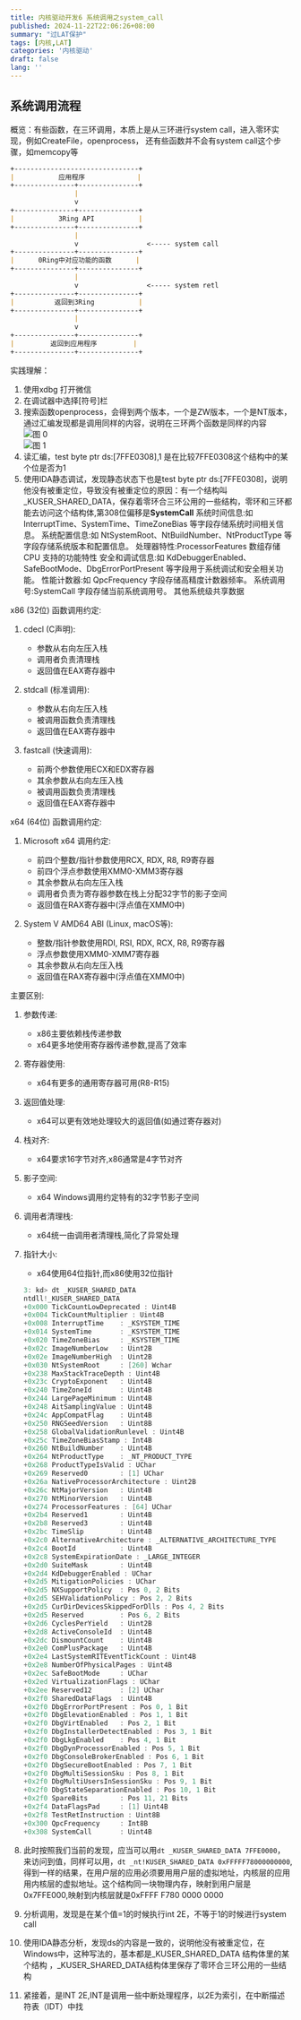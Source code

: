 ```yaml
---
title: 内核驱动开发6 系统调用之system_call
published: 2024-11-22T22:06:26+08:00
summary: "过LAT保护"
tags: [内核,LAT]
categories: '内核驱动'
draft: false 
lang: ''
---
```


## 系统调用流程

概览：有些函数，在三环调用，本质上是从三环进行system call，进入零环实现，例如CreateFile，openprocess，
还有些函数并不会有system call这个步骤，如memcopy等

```Markdown 系统调用流程图
+-------------------------------+
|           应用程序             |  
+---------------+---------------+
                |
                v
+---------------+---------------+
|           3Ring API           |  
+---------------+---------------+
                |                  
                v                 <----- system call
+---------------+---------------+
|      0Ring中对应功能的函数      |  
+---------------+---------------+
                |
                v                 <----- system retl
+---------------+---------------+
|          返回到3Ring           | 
+---------------+---------------+
                |
                v
+---------------+---------------+
|         返回到应用程序         |
+---------------+---------------+

```

实践理解：

1. 使用xdbg 打开微信
2. 在调试器中选择[符号]栏
3. 搜索函数openprocess，会得到两个版本，一个是ZW版本，一个是NT版本，通过汇编发现都是调用同样的内容，说明在三环两个函数是同样的内容
![图 0](../images/da5992df0218c42f251ffd8654f539d485de3253355873f6dfdbddb25b289af7.png)  
![图 1](../images/fe0764c8bf774fc9b81fca4ab444dbbcbcc059afa55c4c1c4a4dca7befb0ecb2.png)  
4. 读汇编，test byte ptr ds:[7FFE0308],1 是在比较7FFE0308这个结构中的某个位是否为1
5. 使用IDA静态调试，发现静态状态下也是test byte ptr ds:[7FFE0308]，说明他没有被重定位，导致没有被重定位的原因：有一个结构叫_KUSER_SHARED_DATA，保存着零环合三环公用的一些结构，零环和三环都能去访问这个结构体,第308位偏移是**SystemCall**
系统时间信息:如 InterruptTime、SystemTime、TimeZoneBias 等字段存储系统时间相关信息。
系统配置信息:如 NtSystemRoot、NtBuildNumber、NtProductType 等字段存储系统版本和配置信息。
处理器特性:ProcessorFeatures 数组存储 CPU 支持的功能特性
安全和调试信息:如 KdDebuggerEnabled、SafeBootMode、DbgErrorPortPresent 等字段用于系统调试和安全相关功能。
性能计数器:如 QpcFrequency 字段存储高精度计数器频率。
系统调用号:SystemCall 字段存储当前系统调用号。
其他系统级共享数据

x86 (32位) 函数调用约定:

1. cdecl (C声明):
   - 参数从右向左压入栈
   - 调用者负责清理栈
   - 返回值在EAX寄存器中

2. stdcall (标准调用):
   - 参数从右向左压入栈
   - 被调用函数负责清理栈
   - 返回值在EAX寄存器中

3. fastcall (快速调用):
   - 前两个参数使用ECX和EDX寄存器
   - 其余参数从右向左压入栈
   - 被调用函数负责清理栈
   - 返回值在EAX寄存器中

x64 (64位) 函数调用约定:

1. Microsoft x64 调用约定:
   - 前四个整数/指针参数使用RCX, RDX, R8, R9寄存器
   - 前四个浮点参数使用XMM0-XMM3寄存器
   - 其余参数从右向左压入栈
   - 调用者负责为寄存器参数在栈上分配32字节的影子空间
   - 返回值在RAX寄存器中(浮点值在XMM0中)

2. System V AMD64 ABI (Linux, macOS等):
   - 整数/指针参数使用RDI, RSI, RDX, RCX, R8, R9寄存器
   - 浮点参数使用XMM0-XMM7寄存器
   - 其余参数从右向左压入栈
   - 返回值在RAX寄存器中(浮点值在XMM0中)

主要区别:

1. 参数传递:
   - x86主要依赖栈传递参数
   - x64更多地使用寄存器传递参数,提高了效率

2. 寄存器使用:
   - x64有更多的通用寄存器可用(R8-R15)

3. 返回值处理:
   - x64可以更有效地处理较大的返回值(如通过寄存器对)

4. 栈对齐:
   - x64要求16字节对齐,x86通常是4字节对齐

5. 影子空间:
   - x64 Windows调用约定特有的32字节影子空间

6. 调用者清理栈:
   - x64统一由调用者清理栈,简化了异常处理

7. 指针大小:
   - x64使用64位指针,而x86使用32位指针

    ``` C++
    3: kd> dt _KUSER_SHARED_DATA
    ntdll!_KUSER_SHARED_DATA
    +0x000 TickCountLowDeprecated : Uint4B
    +0x004 TickCountMultiplier : Uint4B
    +0x008 InterruptTime    : _KSYSTEM_TIME
    +0x014 SystemTime       : _KSYSTEM_TIME
    +0x020 TimeZoneBias     : _KSYSTEM_TIME
    +0x02c ImageNumberLow   : Uint2B
    +0x02e ImageNumberHigh  : Uint2B
    +0x030 NtSystemRoot     : [260] Wchar
    +0x238 MaxStackTraceDepth : Uint4B
    +0x23c CryptoExponent   : Uint4B
    +0x240 TimeZoneId       : Uint4B
    +0x244 LargePageMinimum : Uint4B
    +0x248 AitSamplingValue : Uint4B
    +0x24c AppCompatFlag    : Uint4B
    +0x250 RNGSeedVersion   : Uint8B
    +0x258 GlobalValidationRunlevel : Uint4B
    +0x25c TimeZoneBiasStamp : Int4B
    +0x260 NtBuildNumber    : Uint4B
    +0x264 NtProductType    : _NT_PRODUCT_TYPE
    +0x268 ProductTypeIsValid : UChar
    +0x269 Reserved0        : [1] UChar
    +0x26a NativeProcessorArchitecture : Uint2B
    +0x26c NtMajorVersion   : Uint4B
    +0x270 NtMinorVersion   : Uint4B
    +0x274 ProcessorFeatures : [64] UChar
    +0x2b4 Reserved1        : Uint4B
    +0x2b8 Reserved3        : Uint4B
    +0x2bc TimeSlip         : Uint4B
    +0x2c0 AlternativeArchitecture : _ALTERNATIVE_ARCHITECTURE_TYPE
    +0x2c4 BootId           : Uint4B
    +0x2c8 SystemExpirationDate : _LARGE_INTEGER
    +0x2d0 SuiteMask        : Uint4B
    +0x2d4 KdDebuggerEnabled : UChar
    +0x2d5 MitigationPolicies : UChar
    +0x2d5 NXSupportPolicy  : Pos 0, 2 Bits
    +0x2d5 SEHValidationPolicy : Pos 2, 2 Bits
    +0x2d5 CurDirDevicesSkippedForDlls : Pos 4, 2 Bits
    +0x2d5 Reserved         : Pos 6, 2 Bits
    +0x2d6 CyclesPerYield   : Uint2B
    +0x2d8 ActiveConsoleId  : Uint4B
    +0x2dc DismountCount    : Uint4B
    +0x2e0 ComPlusPackage   : Uint4B
    +0x2e4 LastSystemRITEventTickCount : Uint4B
    +0x2e8 NumberOfPhysicalPages : Uint4B
    +0x2ec SafeBootMode     : UChar
    +0x2ed VirtualizationFlags : UChar
    +0x2ee Reserved12       : [2] UChar
    +0x2f0 SharedDataFlags  : Uint4B
    +0x2f0 DbgErrorPortPresent : Pos 0, 1 Bit
    +0x2f0 DbgElevationEnabled : Pos 1, 1 Bit
    +0x2f0 DbgVirtEnabled   : Pos 2, 1 Bit
    +0x2f0 DbgInstallerDetectEnabled : Pos 3, 1 Bit
    +0x2f0 DbgLkgEnabled    : Pos 4, 1 Bit
    +0x2f0 DbgDynProcessorEnabled : Pos 5, 1 Bit
    +0x2f0 DbgConsoleBrokerEnabled : Pos 6, 1 Bit
    +0x2f0 DbgSecureBootEnabled : Pos 7, 1 Bit
    +0x2f0 DbgMultiSessionSku : Pos 8, 1 Bit
    +0x2f0 DbgMultiUsersInSessionSku : Pos 9, 1 Bit
    +0x2f0 DbgStateSeparationEnabled : Pos 10, 1 Bit
    +0x2f0 SpareBits        : Pos 11, 21 Bits
    +0x2f4 DataFlagsPad     : [1] Uint4B
    +0x2f8 TestRetInstruction : Uint8B
    +0x300 QpcFrequency     : Int8B
    +0x308 SystemCall       : Uint4B
    ```

8. 此时按照我们当前的发现，应当可以用`dt _KUSER_SHARED_DATA 7FFE0000`，来访问到值，同样可以用，`dt _nt!KUSER_SHARED_DATA 0xFFFFF78000000000`,得到一样的结果，在用户层的应用必须要用用户层的虚拟地址，内核层的应用用内核层的虚拟地址。这个结构同一块物理内存，映射到用户层是0x7FFE000,映射到内核层就是0xFFFF F780 0000 0000
9. 分析调用，发现是在某个值=1的时候执行int 2E，不等于1的时候进行system call
10. 使用IDA静态分析，发现ds的内容是一致的，说明他没有被重定位，在Windows中，这种写法的，基本都是_KUSER_SHARED_DATA 结构体里的某个结构 ，_KUSER_SHARED_DATA结构体里保存了零环合三环公用的一些结构
11. 紧接着，是INT 2E,INT是调用一些中断处理程序，以2E为索引，在中断描述符表（IDT）中找
